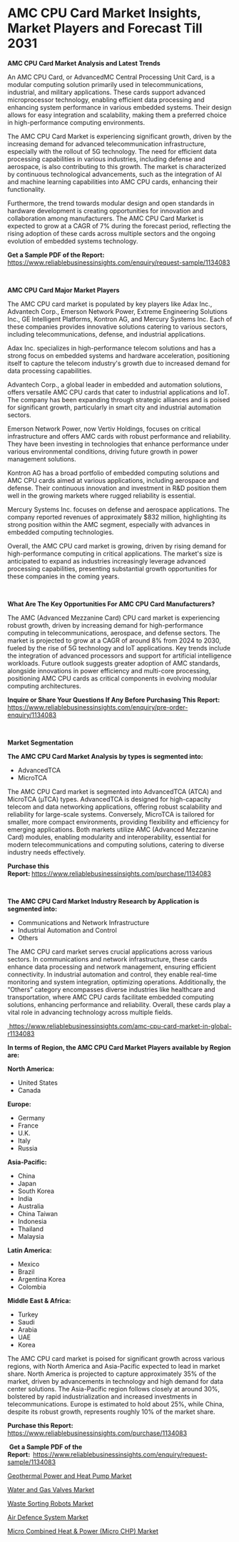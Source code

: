 <p><h1>AMC CPU Card Market Insights, Market Players and Forecast Till 2031</h1></p><p><strong>AMC CPU Card Market Analysis and Latest Trends</strong></p>
<p><p>An AMC CPU Card, or AdvancedMC Central Processing Unit Card, is a modular computing solution primarily used in telecommunications, industrial, and military applications. These cards support advanced microprocessor technology, enabling efficient data processing and enhancing system performance in various embedded systems. Their design allows for easy integration and scalability, making them a preferred choice in high-performance computing environments.</p><p>The AMC CPU Card Market is experiencing significant growth, driven by the increasing demand for advanced telecommunication infrastructure, especially with the rollout of 5G technology. The need for efficient data processing capabilities in various industries, including defense and aerospace, is also contributing to this growth. The market is characterized by continuous technological advancements, such as the integration of AI and machine learning capabilities into AMC CPU cards, enhancing their functionality.</p><p>Furthermore, the trend towards modular design and open standards in hardware development is creating opportunities for innovation and collaboration among manufacturers. The AMC CPU Card Market is expected to grow at a CAGR of 7% during the forecast period, reflecting the rising adoption of these cards across multiple sectors and the ongoing evolution of embedded systems technology.</p></p>
<p><strong>Get a Sample PDF of the Report:&nbsp;</strong> <a href="https://www.reliablebusinessinsights.com/enquiry/request-sample/1134083?utm_campaign=97&utm_medium=2&utm_source=Github&utm_content=ia&utm_term=08102024&utm_id=amc-cpu-card">https://www.reliablebusinessinsights.com/enquiry/request-sample/1134083</a></p>
<p>&nbsp;</p>
<p><strong>AMC CPU Card Major Market Players</strong></p>
<p><p>The AMC CPU card market is populated by key players like Adax Inc., Advantech Corp., Emerson Network Power, Extreme Engineering Solutions Inc., GE Intelligent Platforms, Kontron AG, and Mercury Systems Inc. Each of these companies provides innovative solutions catering to various sectors, including telecommunications, defense, and industrial applications.</p><p>Adax Inc. specializes in high-performance telecom solutions and has a strong focus on embedded systems and hardware acceleration, positioning itself to capture the telecom industry's growth due to increased demand for data processing capabilities.</p><p>Advantech Corp., a global leader in embedded and automation solutions, offers versatile AMC CPU cards that cater to industrial applications and IoT. The company has been expanding through strategic alliances and is poised for significant growth, particularly in smart city and industrial automation sectors.</p><p>Emerson Network Power, now Vertiv Holdings, focuses on critical infrastructure and offers AMC cards with robust performance and reliability. They have been investing in technologies that enhance performance under various environmental conditions, driving future growth in power management solutions.</p><p>Kontron AG has a broad portfolio of embedded computing solutions and AMC CPU cards aimed at various applications, including aerospace and defense. Their continuous innovation and investment in R&D position them well in the growing markets where rugged reliability is essential.</p><p>Mercury Systems Inc. focuses on defense and aerospace applications. The company reported revenues of approximately $832 million, highlighting its strong position within the AMC segment, especially with advances in embedded computing technologies.</p><p>Overall, the AMC CPU card market is growing, driven by rising demand for high-performance computing in critical applications. The market's size is anticipated to expand as industries increasingly leverage advanced processing capabilities, presenting substantial growth opportunities for these companies in the coming years.</p></p>
<p>&nbsp;</p>
<p><strong>What Are The Key Opportunities For AMC CPU Card Manufacturers?</strong></p>
<p><p>The AMC (Advanced Mezzanine Card) CPU card market is experiencing robust growth, driven by increasing demand for high-performance computing in telecommunications, aerospace, and defense sectors. The market is projected to grow at a CAGR of around 8% from 2024 to 2030, fueled by the rise of 5G technology and IoT applications. Key trends include the integration of advanced processors and support for artificial intelligence workloads. Future outlook suggests greater adoption of AMC standards, alongside innovations in power efficiency and multi-core processing, positioning AMC CPU cards as critical components in evolving modular computing architectures.</p></p>
<p><strong>Inquire or Share Your Questions If Any Before Purchasing This Report:</strong> <a href="https://www.reliablebusinessinsights.com/enquiry/pre-order-enquiry/1134083?utm_campaign=97&utm_medium=2&utm_source=Github&utm_content=ia&utm_term=08102024&utm_id=amc-cpu-card">https://www.reliablebusinessinsights.com/enquiry/pre-order-enquiry/1134083</a></p>
<p>&nbsp;</p>
<p><strong>Market Segmentation</strong></p>
<p><strong>The AMC CPU Card Market Analysis by types is segmented into:</strong></p>
<p><ul><li>AdvancedTCA</li><li>MicroTCA</li></ul></p>
<p><p>The AMC CPU Card market is segmented into AdvancedTCA (ATCA) and MicroTCA (µTCA) types. AdvancedTCA is designed for high-capacity telecom and data networking applications, offering robust scalability and reliability for large-scale systems. Conversely, MicroTCA is tailored for smaller, more compact environments, providing flexibility and efficiency for emerging applications. Both markets utilize AMC (Advanced Mezzanine Card) modules, enabling modularity and interoperability, essential for modern telecommunications and computing solutions, catering to diverse industry needs effectively.</p></p>
<p><strong>Purchase this Report:&nbsp;</strong><a href="https://www.reliablebusinessinsights.com/purchase/1134083?utm_campaign=97&utm_medium=2&utm_source=Github&utm_content=ia&utm_term=08102024&utm_id=amc-cpu-card">https://www.reliablebusinessinsights.com/purchase/1134083</a></p>
<p>&nbsp;</p>
<p><strong>The AMC CPU Card Market Industry Research by Application is segmented into:</strong></p>
<p><ul><li>Communications and Network Infrastructure</li><li>Industrial Automation and Control</li><li>Others</li></ul></p>
<p><p>The AMC CPU card market serves crucial applications across various sectors. In communications and network infrastructure, these cards enhance data processing and network management, ensuring efficient connectivity. In industrial automation and control, they enable real-time monitoring and system integration, optimizing operations. Additionally, the “Others” category encompasses diverse industries like healthcare and transportation, where AMC CPU cards facilitate embedded computing solutions, enhancing performance and reliability. Overall, these cards play a vital role in advancing technology across multiple fields.</p></p>
<p><a href="https://www.reliablebusinessinsights.com/amc-cpu-card-market-in-global-r1134083?utm_campaign=97&utm_medium=2&utm_source=Github&utm_content=ia&utm_term=08102024&utm_id=amc-cpu-card">&nbsp;https://www.reliablebusinessinsights.com/amc-cpu-card-market-in-global-r1134083</a></p>
<p><strong>In terms of Region, the AMC CPU Card Market Players available by Region are:</strong></p>
<p>
    <p> <strong> North America: </strong>
        <ul>
            <li>United States</li>
            <li>Canada</li>
        </ul>
        </p> 
    <p> <strong> Europe: </strong>
        <ul>
            <li>Germany</li>
            <li>France</li>
            <li>U.K.</li>
            <li>Italy</li>
            <li>Russia</li>
        </ul>
        </p> 
    <p> <strong> Asia-Pacific: </strong>
        <ul>
            <li>China</li>
            <li>Japan</li>
            <li>South Korea</li>
            <li>India</li>
            <li>Australia</li>
            <li>China Taiwan</li>
            <li>Indonesia</li>
            <li>Thailand</li>
            <li>Malaysia</li>
        </ul>
        </p> 
    <p> <strong> Latin America: </strong>
        <ul>
            <li>Mexico</li>
            <li>Brazil</li>
            <li>Argentina Korea</li>
            <li>Colombia</li>
        </ul>
        </p> 
    <p> <strong> Middle East & Africa: </strong>
        <ul>
            <li>Turkey</li>
            <li>Saudi</li>
            <li>Arabia</li>
            <li>UAE</li>
            <li>Korea</li>
        </ul>
    </p>
    </p>
<p><p>The AMC CPU card market is poised for significant growth across various regions, with North America and Asia-Pacific expected to lead in market share. North America is projected to capture approximately 35% of the market, driven by advancements in technology and high demand for data center solutions. The Asia-Pacific region follows closely at around 30%, bolstered by rapid industrialization and increased investments in telecommunications. Europe is estimated to hold about 25%, while China, despite its robust growth, represents roughly 10% of the market share.</p></p>
<p><strong>Purchase this Report: </strong><a href="https://www.reliablebusinessinsights.com/purchase/1134083?utm_campaign=97&utm_medium=2&utm_source=Github&utm_content=ia&utm_term=08102024&utm_id=amc-cpu-card">https://www.reliablebusinessinsights.com/purchase/1134083</a></p>
<p>&nbsp;<strong>Get a Sample PDF of the Report:&nbsp;&nbsp;</strong><a href="https://www.reliablebusinessinsights.com/enquiry/request-sample/1134083?utm_campaign=97&utm_medium=2&utm_source=Github&utm_content=ia&utm_term=08102024&utm_id=amc-cpu-card">https://www.reliablebusinessinsights.com/enquiry/request-sample/1134083</a></p>
<p><strong></strong></p>
<p><p><a href="https://issuu.com/reportprime-2/docs/geothermal-power-and-heat-pump-mark_4de4f26ac46dcc?utm_campaign=97&utm_medium=2&utm_source=Github&utm_content=ia&utm_term=08102024&utm_id=amc-cpu-card">Geothermal Power and Heat Pump Market</a></p><p><a href="https://www.linkedin.com/pulse/global-water-gas-valves-market-pulse-trends-growth-analysis-gw6ac?utm_campaign=97&utm_medium=2&utm_source=Github&utm_content=ia&utm_term=08102024&utm_id=amc-cpu-card">Water and Gas Valves Market</a></p><p><a href="https://www.linkedin.com/pulse/global-waste-sorting-robots-market-opportunities-forecast-period-ctk5c?utm_campaign=97&utm_medium=2&utm_source=Github&utm_content=ia&utm_term=08102024&utm_id=amc-cpu-card">Waste Sorting Robots Market</a></p><p><a href="https://github.com/michaelhall412/Market-Research-Report-List-1/blob/main/air-defence-system-market.md?utm_campaign=97&utm_medium=2&utm_source=Github&utm_content=ia&utm_term=08102024&utm_id=amc-cpu-card">Air Defence System Market</a></p><p><a href="https://issuu.com/reportprime-2/docs/micro-combined-heat-power-micro-chp_16b638512f12bf?utm_campaign=97&utm_medium=2&utm_source=Github&utm_content=ia&utm_term=08102024&utm_id=amc-cpu-card">Micro Combined Heat & Power (Micro CHP) Market</a></p></p>